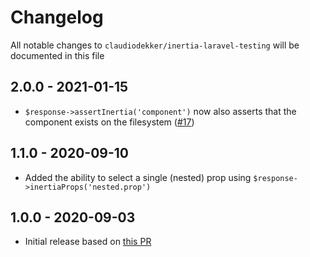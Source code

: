 # Changelog

All notable changes to `claudiodekker/inertia-laravel-testing` will be documented in this file

## 2.0.0 - 2021-01-15
- `$response->assertInertia('component')` now also asserts that the component exists on the filesystem ([#17](https://github.com/inertiajs/inertia-laravel/pull/124))

## 1.1.0 - 2020-09-10
- Added the ability to select a single (nested) prop using `$response->inertiaProps('nested.prop')`

## 1.0.0 - 2020-09-03
- Initial release based on [this PR](https://github.com/inertiajs/inertia-laravel/pull/124)
